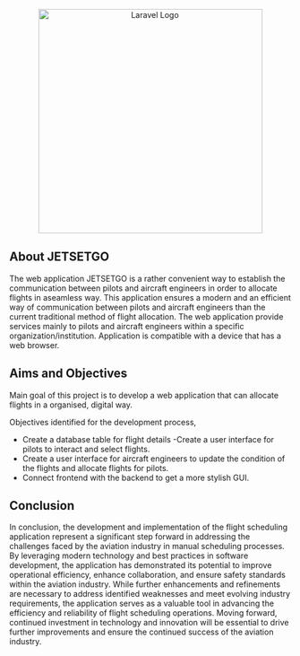 <p align="center"><a href="https://laravel.com" target="_blank"><img src="https://raw.githubusercontent.com/laravel/art/master/logo-lockup/5%20SVG/2%20CMYK/1%20Full%20Color/laravel-logolockup-cmyk-red.svg" width="400" alt="Laravel Logo"></a></p>


## About JETSETGO
The web application JETSETGO is a rather convenient way to establish the communication between pilots and aircraft engineers in order to allocate flights in aseamless way. This application ensures a modern and an efficient way of
communication between pilots and aircraft engineers than the current traditional method
of flight allocation. The web application provide services mainly to pilots and aircraft
engineers within a specific organization/institution. Application is compatible with a
device that has a web browser.

## Aims and Objectives
Main goal of this project is to develop a web application that can allocate flights in a
organised, digital way.

Objectives identified for the development process,
- Create a database table for flight details
-Create a user interface for pilots to interact and select flights.
- Create a user interface for aircraft engineers to update the condition of the flights
and allocate flights for pilots.
- Connect frontend with the backend to get a more stylish GUI.

## Conclusion
In conclusion, the development and implementation of the flight scheduling application
represent a significant step forward in addressing the challenges faced by the aviation
industry in manual scheduling processes. By leveraging modern technology and best
practices in software development, the application has demonstrated its potential to
improve operational efficiency, enhance collaboration, and ensure safety standards
within the aviation industry. While further enhancements and refinements are necessary
to address identified weaknesses and meet evolving industry requirements, the
application serves as a valuable tool in advancing the efficiency and reliability of flight
scheduling operations. Moving forward, continued investment in technology and
innovation will be essential to drive further improvements and ensure the continued
success of the aviation industry.

